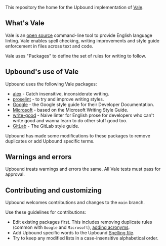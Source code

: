 This repository the home for the Upbound implementation of [Vale](https://vale.sh/).

## What's Vale
Vale is an [open source](https://github.com/errata-ai/vale) command-line tool to provide English language linting. Vale enables spell checking, writing improvements and style guide enforcement in files across text and code.

Vale uses "Packages" to define the set of rules for writing to follow.

## Upbound's use of Vale
Upbound uses the following Vale packages:
- [alex](https://github.com/get-alex/alex) - Catch insensitive, inconsiderate writing. 
- [proselint](https://github.com/errata-ai/proselint) - to try and improve writing styles.
- [Google](https://github.com/errata-ai/Google) - the Google style guide for their Developer Documentation.
- [Microsoft](https://github.com/errata-ai/Microsoft) - based on the Microsoft Writing Style Guide.
- [write-good](https://github.com/errata-ai/write-good) - Naive linter for English prose for developers who can't write good and wanna learn to do other stuff good too.
- [GitLab](https://gitlab.com/gitlab-org/gitlab/-/tree/master/doc/.vale) - The GitLab style guide.
  
Upbound has made some modifications to these packages to remove duplicates or add Upbound specific terms.

## Warnings and errors
Upbound treats warnings and errors the same. All Vale tests must pass for approval.

## Contributing and customizing
Upbound welcomes contributions and changes to the `main` branch. 

Use these guidelines for contributions:
- Edit existing packages first. This includes removing duplicate rules (common with `Google` and `Microsoft`), [adding acronyms](https://github.com/upbound/vale/blob/main/styles/gitlab/Uppercase.yml).
- Add Upbound specific words to the Upbound [Spelling file](https://github.com/upbound/vale/blob/main/styles/Upbound/spelling-exceptions.txt).
- Try to keep any modified lists in a case-insensitive alphabetical order.
